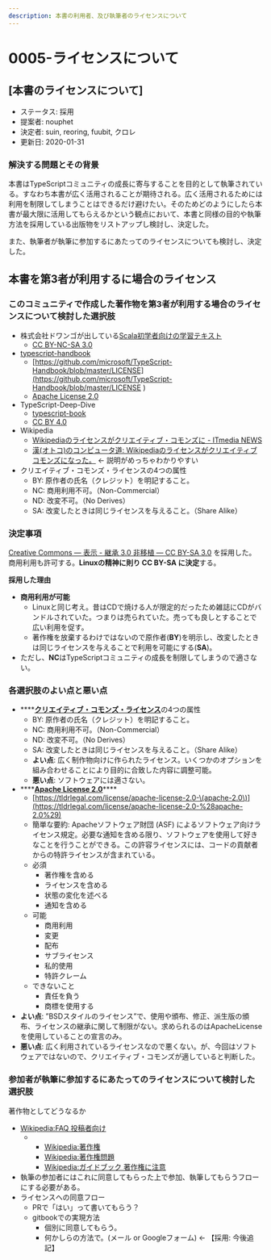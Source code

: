 ```yaml
---
description: 本書の利用者、及び執筆者のライセンスについて
---
```


# 0005-ライセンスについて

## \[本書のライセンスについて\]

* ステータス: 採用
* 提案者: nouphet
* 決定者: suin, reoring, fuubit, クロレ
* 更新日: 2020-01-31

### 解決する問題とその背景

本書はTypeScriptコミュニティの成長に寄与することを目的として執筆されている。すなわち本書が広く活用されることが期待される。広く活用されるためには利用を制限してしまうことはできるだけ避けたい。そのためどのようにしたら本書が最大限に活用してもらえるかという観点において、本書と同様の目的や執筆方法を採用している出版物をリストアップし検討し、決定した。

また、執筆者が執筆に参加するにあたってのライセンスについても検討し、決定した。

## 本書を第3者が利用するに場合のライセンス

### このコミュニティで作成した著作物を第3者が利用する場合のライセンスについて検討した選択肢

* 株式会社ドワンゴが出している[Scala初学者向けの学習テキスト](https://scala-text.github.io/scala_text/#%E3%83%A9%E3%82%A4%E3%82%BB%E3%83%B3%E3%82%B9)
  * [CC BY-NC-SA 3.0](https://creativecommons.org/licenses/by-nc-sa/3.0/deed.ja)
* [typescript-handbook](https://www.typescriptlang.org/docs/handbook/basic-types.html)
  * [https://github.com/microsoft/TypeScript-Handbook/blob/master/LICENSE](https://github.com/microsoft/TypeScript-Handbook/blob/master/LICENSE
    )
  * [Apache License 2.0](https://www.apache.org/licenses/LICENSE-2.0)
* TypeScript-Deep-Dive
  * [typescript-book](https://github.com/basarat/typescript-book/blob/master/LICENSE.md)
  * [CC BY 4.0](https://creativecommons.org/licenses/by/4.0/)
* Wikipedia
  * [Wikipediaのライセンスがクリエイティブ・コモンズに - ITmedia NEWS](https://www.itmedia.co.jp/news/articles/0905/22/news039.html)
  * [漢\(オトコ\)のコンピュータ道: Wikipediaのライセンスがクリエイティブコモンズになった。](http://nippondanji.blogspot.com/2009/05/wikipedia.html) ← 説明がめっちゃわかりやすい
* クリエイティブ・コモンズ・ライセンスの4つの属性
  * BY: 原作者の氏名（クレジット）を明記すること。
  * NC: 商用利用不可。（Non-Commercial）
  * ND: 改変不可。（No Derives）
  * SA: 改変したときは同じライセンスを与えること。（Share Alike）

### 決定事項

[Creative Commons — 表示 - 継承 3.0 非移植 — CC BY-SA 3.0](https://creativecommons.org/licenses/by-sa/3.0/deed.ja) を採用した。  
商用利用も許可する。**Linuxの精神に則り CC BY-SA に決定**する。

**採用した理由**

* **商用利用が可能**
  * Linuxと同じ考え。昔はCDで焼ける人が限定的だったため雑誌にCDがバンドルされていた。つまりは売られていた。売っても良しとすることで広い利用を促す。
  * 著作権を放棄するわけではないので原作者\(**BY**\)を明示し、改変したときは同じライセンスを与えることで利用を可能にする\(**SA**\)。
* ただし、**NC**はTypeScriptコミュニティの成長を制限してしまうので適さない。

### 各選択肢のよい点と悪い点

* \*\*\*\*[**クリエイティブ・コモンズ・ライセンス**](https://creativecommons.org/licenses/by-nc-sa/3.0/deed.ja)の4つの属性
  * BY: 原作者の氏名（クレジット）を明記すること。
  * NC: 商用利用不可。（Non-Commercial）
  * ND: 改変不可。（No Derives）
  * SA: 改変したときは同じライセンスを与えること。（Share Alike）
  * **よい点**: 広く制作物向けに作られたライセンス。いくつかのオプションを組み合わせることにより目的に合致した内容に調整可能。
  * **悪い点**: ソフトウェアには適さない。
* \*\*\*\*[**Apache License 2.0**](https://www.apache.org/licenses/LICENSE-2.0)\*\*\*\*
  * [https://tldrlegal.com/license/apache-license-2.0-\(apache-2.0\)](https://tldrlegal.com/license/apache-license-2.0-%28apache-2.0%29)
  * 簡単な要約: Apacheソフトウェア財団 \(ASF\) によるソフトウェア向けライセンス規定。必要な通知を含める限り、ソフトウェアを使用して好きなことを行うことができる。この許容ライセンスには、コードの貢献者からの特許ライセンスが含まれている。
  * 必須
    * 著作権を含める
    * ライセンスを含める
    * 状態の変化を述べる
    * 通知を含める
  * 可能
    * 商用利用
    * 変更
    * 配布
    * サブライセンス
    * 私的使用
    * 特許クレーム
  * できないこと
    * 責任を負う
    * 商標を使用する
* **よい点**: ”BSDスタイルのライセンス”で、使用や頒布、修正、派生版の頒布、ライセンスの継承に関して制限がない。求められるのはApacheLicenseを使用していることの宣言のみ。
* **悪い点**: 広く利用されているライセンスなので悪くない。が、今回はソフトウェアではないので、クリエイティブ・コモンズが適していると判断した。

### 参加者が執筆に参加するにあたってのライセンスについて検討した選択肢

著作物としてどうなるか

* [Wikipedia:FAQ 投稿者向け](https://ja.wikipedia.org/wiki/Wikipedia:FAQ_%E6%8A%95%E7%A8%BF%E8%80%85%E5%90%91%E3%81%91)
  * * [Wikipedia:著作権](https://ja.wikipedia.org/wiki/Wikipedia:%E8%91%97%E4%BD%9C%E6%A8%A9)
    * [Wikipedia:著作権問題](https://ja.wikipedia.org/wiki/Wikipedia:%E8%91%97%E4%BD%9C%E6%A8%A9%E5%95%8F%E9%A1%8C)
    * [Wikipedia:ガイドブック 著作権に注意](https://ja.wikipedia.org/wiki/Wikipedia:%E3%82%AC%E3%82%A4%E3%83%89%E3%83%96%E3%83%83%E3%82%AF_%E8%91%97%E4%BD%9C%E6%A8%A9%E3%81%AB%E6%B3%A8%E6%84%8F)
* 執筆の参加者にはこれに同意してもらった上で参加、執筆してもらうフローにする必要がある。
* ライセンスへの同意フロー
  * PRで「はい」って書いてもらう？
  * gitbookでの実現方法
    * 個別に同意してもらう。
    * 何かしらの方法で。\(メール or Googleフォーム\) ← 【採用: 今後追記】



